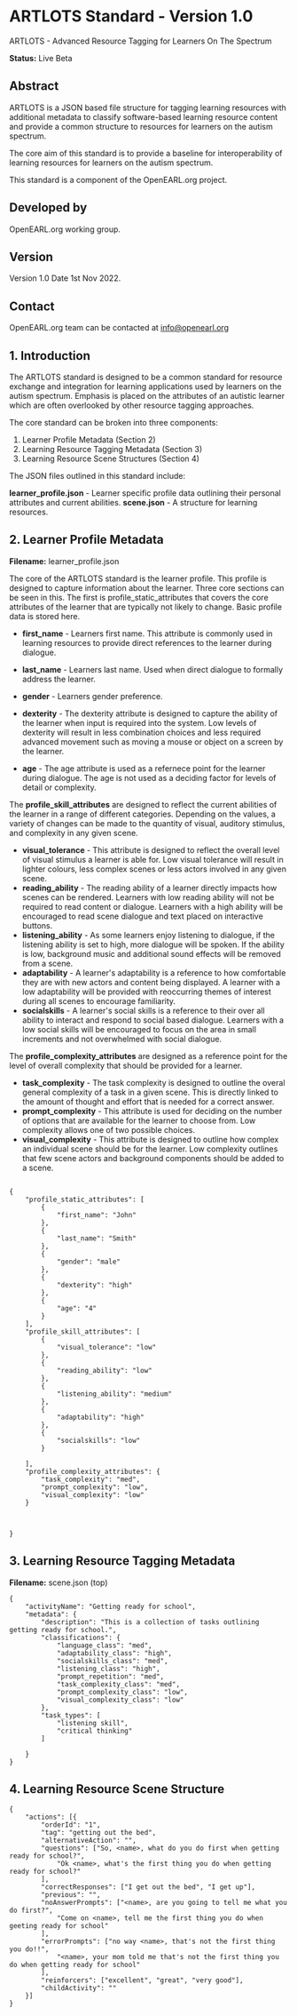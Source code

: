 # ARTLOTS Standard - Version 1.0
ARTLOTS - Advanced Resource Tagging for Learners On The Spectrum

**Status:** Live Beta
## Abstract
ARTLOTS is a JSON based file structure for tagging learning resources with additional metadata
to classify software-based learning resource content and provide a common structure to resources for learners on the autism spectrum.

The core aim of this standard is to provide a baseline for interoperability of learning resources for learners
on the autism spectrum.

This standard is a component of the OpenEARL.org project.

## Developed by

OpenEARL.org working group.


## Version
Version 1.0
Date 1st Nov 2022.

## Contact

OpenEARL.org team can be contacted at info@openearl.org


## 1. Introduction
The ARTLOTS standard is designed to be a common standard for resource exchange and integration for learning
applications used by learners on the autism spectrum. Emphasis is placed on the attributes of an autistic learner which
are often overlooked by other resource tagging approaches.

The core standard can be broken into three components:

1. Learner Profile Metadata (Section 2)
3. Learning Resource Tagging Metadata (Section 3)
3. Learning Resource Scene Structures (Section 4)

The JSON files outlined in this standard include:

**learner_profile.json** - Learner specific profile data outlining their personal attributes and current abilities.
**scene.json** - A structure for learning resources.


## 2. Learner Profile Metadata
**Filename:** learner_profile.json

The core of the ARTLOTS standard is the learner profile. This profile is designed to capture information about the learner. Three core sections can be seen in this. The first is profile_static_attributes that covers the core attributes of the learner that are typically not likely to change. Basic profile data is stored here.

- **first_name** - Learners first name. This attribute is commonly used in learning resources to provide direct references to the learner during dialogue.

- **last_name** - Learners last name. Used when direct dialogue to formally address the learner.

- **gender** - Learners gender preference.

- **dexterity** - The dexterity attribute is designed to capture the ability of the learner when input is required into the system. Low levels of dexterity will result 
in less combination choices and less required advanced movement such as moving a mouse or object on a screen by the learner.

- **age** - The age attribute is used as a refernece point for the learner during dialogue. The age is not used as a deciding factor for levels of detail or complexity.

The **profile_skill_attributes** are designed to reflect the current abilities of the learner in a range of different categories. Depending on the values, a variety of changes can be made to the quantity of visual, auditory stimulus, and complexity in any given scene. 

- **visual_tolerance** - This attribute is designed to reflect the overall level of visual stimulus a learner is able for. Low visual tolerance will result in lighter colours, less complex scenes or less actors involved in any given scene.
- **reading_ability** - The reading ability of a learner directly impacts how scenes can be rendered. Learners with low reading ability will not be required to read content or dialogue. Learners with a high ability will be encouraged to read scene dialogue and text placed on interactive buttons.
- **listening_ability** - As some learners enjoy listening to dialogue, if the listening ability is set to high, more dialogue will be spoken. If the ability is low, background music and additional sound effects will be removed from a scene.
- **adaptability** - A learner's adaptability is a reference to how comfortable they are with new actors and content being displayed. A learner with a low adaptability will  be provided with reoccurring themes of interest during all scenes to encourage familiarity.
- **socialskills** - A learner's social skills is a reference to their over all ability to interact and respond to social based dialogue. Learners with a low social skills will be encouraged to focus on the area in small increments and not overwhelmed with social dialogue.

The **profile_complexity_attributes** are designed as a reference point for the level of overall complexity that should be provided for a learner.

- **task_complexity** - The task complexity is designed to outline the overal general complexity of a task in a given scene. This is directly linked to the amount of thought and effort that is needed for a correct answer.
- **prompt_complexity** - This attribute is used for deciding on the number of options that are available for the learner to choose from. Low complexity allows one of two possible choices.
- **visual_complexity** - This attribute is designed to outline how complex an individual scene should be for the learner. Low complexity outlines that few scene actors and background components should be added to a scene. 


```

{
    "profile_static_attributes": [
        {
            "first_name": "John"
        },
        {
            "last_name": "Smith"
        },
        {
            "gender": "male"
        },
        {
            "dexterity": "high"
        },
        {
            "age": "4"
        }
    ],
    "profile_skill_attributes": [
        {
            "visual_tolerance": "low"
        },
        {
            "reading_ability": "low"
        },
        {
            "listening_ability": "medium"
        },
        {
            "adaptability": "high"
        },
        {
            "socialskills": "low"
        }

    ],
    "profile_complexity_attributes": {
        "task_complexity": "med",
        "prompt_complexity": "low",
        "visual_complexity": "low"
    }



}

```



## 3. Learning Resource Tagging Metadata


**Filename:** scene.json (top)

```
{
	"activityName": "Getting ready for school",
	"metadata": {
		"description": "This is a collection of tasks outlining getting ready for school.",
		"classifications": {
			"language_class": "med",
			"adaptability_class": "high",
			"socialskills_class": "med",
			"listening_class": "high",
			"prompt_repetition": "med",
			"task_complexity_class": "med",
			"prompt_complexity_class": "low",
			"visual_complexity_class": "low"
		},
		"task_types": [
			"listening skill",
			"critical thinking"
		]

	}
}
```








## 4. Learning Resource Scene Structure



```
{
	"actions": [{
		"orderId": "1",
		"tag": "getting out the bed",
		"alternativeAction": "",
		"questions": ["So, <name>, what do you do first when getting ready for school?",
			"Ok <name>, what's the first thing you do when getting ready for school?"
		],
		"correctResponses": ["I get out the bed", "I get up"],
		"previous": "",
		"noAnswerPrompts": ["<name>, are you going to tell me what you do first?",
			"Come on <name>, tell me the first thing you do when geeting ready for school"
		],
		"errorPrompts": ["no way <name>, that's not the first thing you do!!",
			"<name>, your mom told me that's not the first thing you do when getting ready for school"
		],
		"reinforcers": ["excellent", "great", "very good"],
		"childActivity": ""
	}]
}

```







